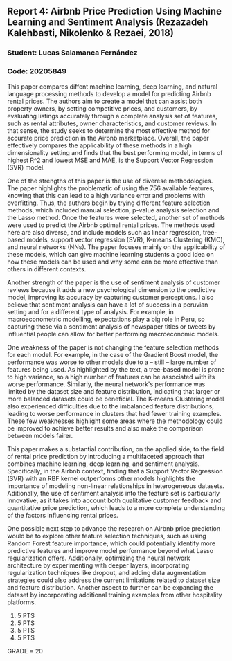 ## Report 4: Airbnb Price Prediction Using Machine Learning and Sentiment Analysis (Rezazadeh Kalehbasti, Nikolenko & Rezaei, 2018)

### Student: Lucas Salamanca Fernández
### Code: 20205849

This paper compares diffent machine learning, deep learning, and natural language processing methods to develop a model for predicting Airbnb rental prices. The authors aim to create a model that can assist both property owners, by setting competitive prices, and customers, by evaluating listings accurately through a complete analysis set of features, such as rental attributes, owner characteristics, and customer reviews. In that sense, the study seeks to determine the most effective method for accurate price prediction in the Airbnb marketplace. Overall, the paper effectively compares the applicability of these methods in a high dimensionality setting and finds that the best performing model, in terms of highest R^2 and lowest MSE and MAE, is the Support Vector Regression (SVR) model. 

One of the strengths of this paper is the use of diverese methodologies. The paper highlights the problematic of using the 756 available features, knowing that this can lead to a high variance error and problems with overfitting. Thus, the authors begin by trying different feature selection methods, which included manual selection, p-value analysis selection and the Lasso method. Once the features were selected, another set of methods were used to predict the Airbnb optimal rental prices. The methods used here are also diverse, and include models such as linear regression, tree-based models, support vector regression (SVR), K-means Clustering (KMC), and neural networks (NNs). The paper focuses mainly on the applicability of these models, which can give machine learning students a good idea on how these models can be used and why some can be more effective than others in different contexts.

Another strength of the paper is the use of sentiment analysis of customer reviews because it adds a new psychological dimension to the predictive model, improving its accuracy by capturing customer perceptions. I also believe that sentiment analysis can have a lot of success in a peruvian setting and for a different type of analysis. For example, in macroeconometric modelling, expectations play a big role in Peru, so capturing these via a sentiment analysis of newspaper titles or tweets by influential people can allow for better performing macroeconomic models.   

One weakness of the paper is not changing the feature selection methods for each model. For example, in the case of the Gradient Boost model, the performance was worse to other models due to a – still – large number of features being used. As highlighted by the text, a tree-based model is prone to high variance, so a high number of features can be associated with its worse performance.  Similarly, the neural network's performance was limited by the dataset size and feature distribution, indicating that larger or more balanced datasets could be beneficial. The K-means Clustering model also experienced difficulties due to the imbalanced feature distributions, leading to worse performance in clusters that had fewer training examples. These few weaknesses highlight some areas where the methodology could be improved to achieve better results and also make the comparison between models fairer. 

This paper makes a substantial contribution, on the applied side, to the field of rental price prediction by introducing a multifaceted approach that combines machine learning, deep learning, and sentiment analysis. Specifically, in the Airbnb context, finding that a Support Vector Regression (SVR) with an RBF kernel outperforms other models highlights the importance of modeling non-linear relationships in heterogeneous datasets. Aditionally, the use of sentiment analysis into the feature set is particularly innovative, as it takes into account both qualitative customer feedback and quantitative price prediction, which leads to a more complete understanding of the factors influencing rental prices. 

One possible next step to advance the research on Airbnb price prediction would be to explore other feature selection techniques, such as using Random Forest feature importance, which could potentially identify more predictive features and improve model performance beyond what Lasso regularization offers. Additionally, optimizing the neural network architecture by experimenting with deeper layers, incorporating regularization techniques like dropout, and adding data augmentation strategies could also address the current limitations related to dataset size and feature distribution. Another aspect to further can be expanding the dataset by incorporating additional training examples from other hospitality platforms.


1) 5 PTS
2) 5 PTS
3) 5 PTS
4) 5 PTS

GRADE = 20